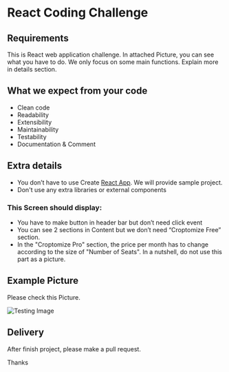 # React Coding Challenge
## Requirements 
This is React web application challenge. In attached Picture, you can see what you have to do. We only focus on some main functions. Explain more in details section. 
## What we expect from your code
* Clean code
* Readability
* Extensibility
* Maintainability
* Testability
* Documentation & Comment
## Extra details
* You don’t have to use Create [React App](https://reactjs.org/docs/create-a-new-react-app.html). We will provide sample project. 
* Don't use any extra libraries or external components
    
### This Screen should display: 
* You have to make button in header bar but don’t need click event
* You can see 2 sections in Content but we don’t need “Croptomize Free” section.
* In the "Croptomize Pro" section, the price per month has to change according to the size of "Number of Seats". In a nutshell, do not use this part as a picture.
## Example Picture

Please check this Picture. 


![Testing Image](https://github.com/WilliamEven/React_Extension_Challenge/blob/master/2020-02-21_12-24-10.png)

## Delivery
After finish project, please make a pull request.


Thanks
